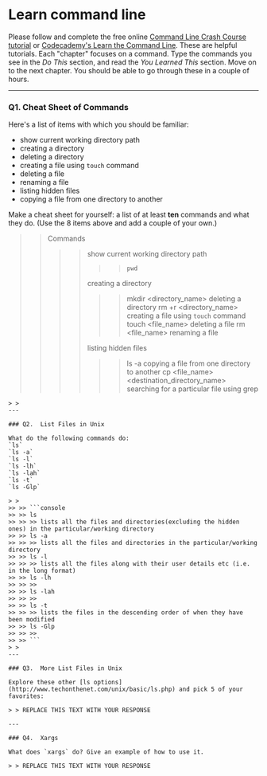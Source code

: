 # Learn command line

Please follow and complete the free online [Command Line Crash Course
tutorial](https://web.archive.org/web/20160708171659/http://cli.learncodethehardway.org/book/) or [Codecademy's Learn the Command Line](https://www.codecademy.com/learn/learn-the-command-line). These are helpful tutorials. Each "chapter" focuses on a command. Type the commands you see in the _Do This_ section, and read the _You Learned This_ section. Move on to the next chapter. You should be able to go through these in a couple of hours.

---

### Q1.  Cheat Sheet of Commands  

Here's a list of items with which you should be familiar:  
* show current working directory path
* creating a directory
* deleting a directory
* creating a file using `touch` command
* deleting a file
* renaming a file
* listing hidden files
* copying a file from one directory to another

Make a cheat sheet for yourself: a list of at least **ten** commands and what they do.  (Use the 8 items above and add a couple of your own.)  

> > Commands
>> >> show current working directory path
>> >> >> ``` console 
>> >> >> pwd 
>> >> >> ```
>> >> creating a directory
>> >> >> mkdir <directory_name>
>> >> deleting a directory
>> >> >> rm +r <directory_name>
>> >> creating a file using `touch` command
>> >> >> touch <file_name>
>> >> deleting a file
>> >> >> rm <file_name>
>> >> renaming a file
>> >> >>
>> >> listing hidden files
>> >> >> ls -a
>> >> copying a file from one directory to another
>> >> >> cp <file_name> <destination_directory_name>
>> >> searching for a particular file using grep
>> >> >> 
```
> > 
---

### Q2.  List Files in Unix   

What do the following commands do:  
`ls`  
`ls -a`  
`ls -l`  
`ls -lh`  
`ls -lah`  
`ls -t` 
`ls -Glp`  

> > 
>> >> ```console
>> >> ls
>> >> >> lists all the files and directories(excluding the hidden ones) in the particular/working directory
>> >> ls -a
>> >> >> lists all the files and directories in the particular/working directory
>> >> ls -l
>> >> >> lists all the files along with their user details etc (i.e. in the long format)
>> >> ls -lh
>> >> >>
>> >> ls -lah
>> >> >>
>> >> ls -t
>> >> >> lists the files in the descending order of when they have been modified
>> >> ls -Glp
>> >> >>
>> >> ```
> > 
---

### Q3.  More List Files in Unix  

Explore these other [ls options](http://www.techonthenet.com/unix/basic/ls.php) and pick 5 of your favorites:

> > REPLACE THIS TEXT WITH YOUR RESPONSE

---

### Q4.  Xargs   

What does `xargs` do? Give an example of how to use it.

> > REPLACE THIS TEXT WITH YOUR RESPONSE

 

